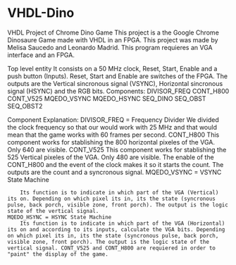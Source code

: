 # VHDL-Dino
VHDL Project of Chrome Dino Game
This project is a the Google Chrome Dinosaure Game made with VHDL in an FPGA.
This project was made by Melisa Saucedo and Leonardo Madrid. 
This program requieres an VGA interface and an FPGA.

Top level entity
It consists on a 50 MHz clock, Reset, Start, Enable and a push button (Inputs). Reset, Start and Enable are switches of the FPGA. The outputs are the Vertical sincronous signal (VSYNC), Horizontal sincronous signal (HSYNC) and the RGB bits.
Components:
    DIVISOR_FREQ
    CONT_H800
    CONT_V525
    MQEDO_VSYNC
    MQEDO_HSYNC
    SEQ_DINO
    SEQ_OBST
    SEQ_OBST2

Component Explanation:
    DIVISOR_FREQ = Frequency Divider
        We divided the clock frequency so that our would work with 25 MHz and that would mean that the game works with 60 frames per second.
    CONT_H800
        This component works for stablishing the 800 horizontal pixeles of the VGA. Only 640 are visible. 
    CONT_V525
        This component works for stablishing the 525 Vertical pixeles of the VGA. Only 480 are visible. The enable of the CONT_H800 and the event of the clock makes it so it starts the count. The outputs are the count and a syncronous signal.
    MQEDO_VSYNC = VSYNC State Machine
    
        Its function is to indicate in which part of the VGA (Vertical) its on. Depending on which pixel its in, its the state (syncronous pulse, back porch, visible zone, front porch). The output is the logic state of the vertical signal. 
    MQEDO_HSYNC = HSYNC State Machine
        Its function is to indicate in which part of the VGA (Horizontal) its on and according to its inputs, calculate the VGA bits. Depending on which pixel its in, its the state (syncronous pulse, back porch, visible zone, front porch). The output is the logic state of the vertical signal. CONT_V525 and CONT_H800 are requiered in order to "paint" the display of the game.
